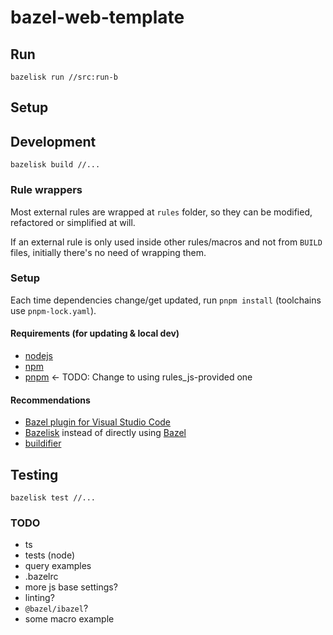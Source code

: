 # bazel-web-template

## Run

`bazelisk run //src:run-b`


## Setup

## Development

`bazelisk build //...`

### Rule wrappers

Most external rules are wrapped at `rules` folder, so they can be modified, refactored or simplified at will.

If an external rule is only used inside other rules/macros and not from `BUILD` files, initially there's no need of wrapping them.


### Setup

Each time dependencies change/get updated, run `pnpm install` (toolchains use `pnpm-lock.yaml`).

#### Requirements (for updating & local dev)

- [nodejs](https://nodejs.org)
- [npm](https://www.npmjs.com)
- [pnpm](https://pnpm.io) <- TODO: Change to using rules_js-provided one

#### Recommendations

- [Bazel plugin for Visual Studio Code](https://marketplace.visualstudio.com/items?itemName=BazelBuild.vscode-bazel)
- [Bazelisk](https://github.com/bazelbuild/bazelisk) instead of directly using [Bazel](https://github.com/bazelbuild/bazel)
- [buildifier](https://github.com/bazelbuild/buildtools)

## Testing

`bazelisk test //...`

### TODO

- ts
- tests (node)
- query examples
- .bazelrc
- more js base settings?
- linting?
- `@bazel/ibazel`?
- some macro example